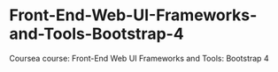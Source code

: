 # Front-End-Web-UI-Frameworks-and-Tools-Bootstrap-4
Coursea course: Front-End Web UI Frameworks and Tools: Bootstrap 4
